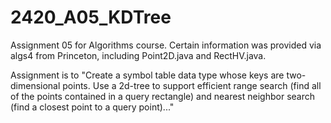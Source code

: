 # 2420_A05_KDTree

Assignment 05 for Algorithms course. Certain information was provided via algs4 from Princeton, including Point2D.java and RectHV.java. 

Assignment is to "Create a symbol table data type whose keys are two-dimensional points. Use a 2d-tree to support efficient range search (find all of the points contained in a query rectangle) and nearest neighbor search (find a closest point to a query point)..."
